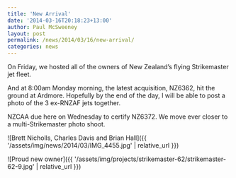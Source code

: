 ```yaml
---
title: 'New Arrival'
date: '2014-03-16T20:18:23+13:00'
author: Paul McSweeney
layout: post
permalink: /news/2014/03/16/new-arrival/
categories: news
---
```


On Friday, we hosted all of the owners of New Zealand’s flying Strikemaster jet fleet.

And at 8:00am Monday morning, the latest acquisition, NZ6362, hit the ground at Ardmore. Hopefully by the end of the day, I will be able to post a photo of the 3 ex-RNZAF jets together.

NZCAA due here on Wednesday to certify NZ6372. We move ever closer to a multi-Strikemaster photo shoot.

![Brett Nicholls, Charles Davis and Brian Hall]({{ '/assets/img/news/2014/03/IMG_4455.jpg' | relative_url }})

![Proud new owner]({{ '/assets/img/projects/strikemaster-62/strikemaster-62-9.jpg' | relative_url }})
